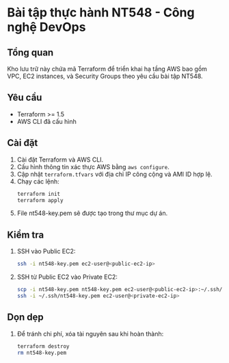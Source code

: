 # Bài tập thực hành NT548 - Công nghệ DevOps

## Tổng quan
Kho lưu trữ này chứa mã Terraform để triển khai hạ tầng AWS bao gồm VPC, EC2 instances, và Security Groups theo yêu cầu bài tập NT548.

## Yêu cầu
- Terraform >= 1.5
- AWS CLI đã cấu hình

## Cài đặt
1. Cài đặt Terraform và AWS CLI.
2. Cấu hình thông tin xác thực AWS bằng `aws configure`.
3. Cập nhật `terraform.tfvars` với địa chỉ IP công cộng và AMI ID hợp lệ.
4. Chạy các lệnh:
   ```bash
   terraform init
   terraform apply
   ```
5. File nt548-key.pem sẽ được tạo trong thư mục dự án.

## Kiểm tra
1. SSH vào Public EC2:
    ```bash
    ssh -i nt548-key.pem ec2-user@<public-ec2-ip>
    ```
2. SSH từ Public EC2 vào Private EC2:
    ```bash
    scp -i nt548-key.pem nt548-key.pem ec2-user@<public-ec2-ip>:~/.ssh/
    ssh -i ~/.ssh/nt548-key.pem ec2-user@<private-ec2-ip>
    ```
## Dọn dẹp
1. Để tránh chi phí, xóa tài nguyên sau khi hoàn thành:
    ```bash
    terraform destroy
    rm nt548-key.pem
    ```